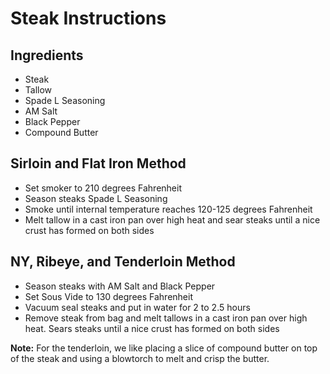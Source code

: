 # Steak Instructions


## Ingredients

- Steak
- Tallow
- Spade L Seasoning
- AM Salt
- Black Pepper
- Compound Butter

## Sirloin and Flat Iron Method

- Set smoker to 210 degrees Fahrenheit
- Season steaks  Spade L Seasoning
- Smoke until internal temperature reaches 120-125 degrees Fahrenheit
- Melt tallow in a cast iron pan over high heat and sear steaks until a nice crust has formed on both sides

## NY, Ribeye, and Tenderloin Method

- Season steaks with AM Salt and Black Pepper
- Set Sous Vide to 130 degrees Fahrenheit
- Vacuum seal steaks and put in water for 2 to 2.5 hours
- Remove steak from bag and melt tallows in a cast iron pan over high heat.  Sears steaks until a nice crust has formed on both sides

**Note:** For the tenderloin, we like placing a slice of compound butter on top of the steak and using a blowtorch to melt and crisp the butter.